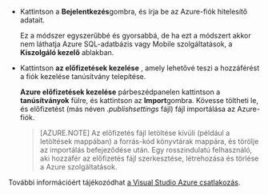 
   * Kattintson a **Bejelentkezés**gombra, és írja be az Azure-fiók hitelesítő adatait.

     Ez a módszer egyszerűbbé és gyorsabbá, de ha ezt a módszert akkor nem láthatja Azure SQL-adatbázis vagy Mobile szolgáltatások, a **Kiszolgáló kezelő** ablakban.

   * Kattintson **az előfizetések kezelése** , amely lehetővé teszi a hozzáférést a fiók kezelése tanúsítvány telepítése.

     **Azure előfizetések kezelése** párbeszédpanelen kattintson a **tanúsítványok** fülre, és kattintson az **Import**gombra. Kövesse töltheti le, és előfizetést (más néven *.publishsettings* fájl) fájl importálása az Azure-fiók.

     
     > [AZURE.NOTE] Az előfizetés fájl letöltése kívüli (például a letöltések mappában) a forrás-kód könyvtárak mappára, és törölje az importálás befejeződése után. Egy rosszindulatú felhasználó, aki hozzáfér az előfizetés fájl szerkesztése, létrehozása és törlése a Azure szolgáltatások.

   További információért tájékozódhat [a Visual Studio Azure csatlakozás](http://go.microsoft.com/fwlink/?LinkId=324796).
